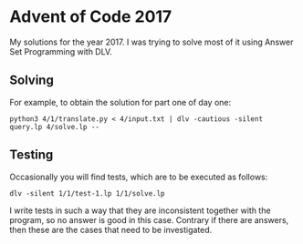 # Advent of Code 2017

My solutions for the year 2017. I was trying to solve most of it using Answer Set Programming with DLV.

## Solving

For example, to obtain the solution for part one of day one:

    python3 4/1/translate.py < 4/input.txt | dlv -cautious -silent query.lp 4/solve.lp --

## Testing

Occasionally you will find tests, which are to be executed as follows:

    dlv -silent 1/1/test-1.lp 1/1/solve.lp

I write tests in such a way that they are inconsistent together with the program, so no answer is good in this case.
Contrary if there are answers, then these are the cases that need to be investigated.
